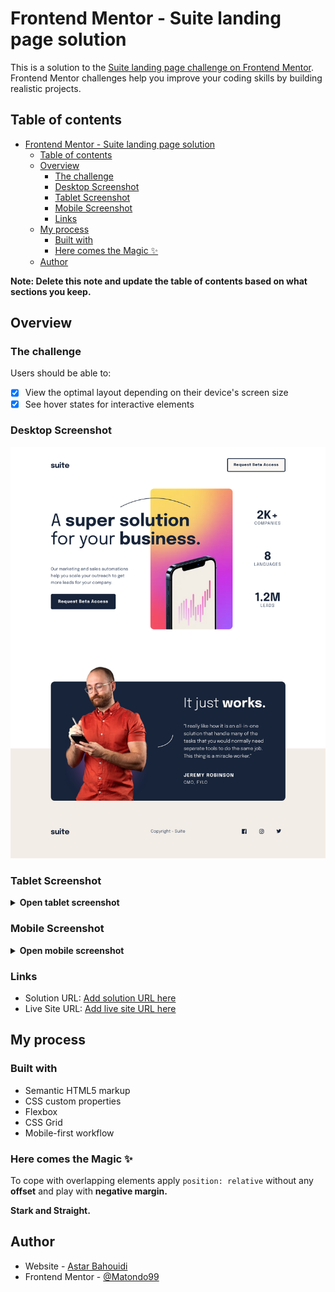 # Frontend Mentor - Suite landing page solution

This is a solution to the [Suite landing page challenge on Frontend Mentor](https://www.frontendmentor.io/challenges/suite-landing-page-tj_eaU-Ra). Frontend Mentor challenges help you improve your coding skills by building realistic projects.

## Table of contents

- [Frontend Mentor - Suite landing page solution](#frontend-mentor---suite-landing-page-solution)
  - [Table of contents](#table-of-contents)
  - [Overview](#overview)
    - [The challenge](#the-challenge)
    - [Desktop Screenshot](#desktop-screenshot)
    - [Tablet Screenshot](#tablet-screenshot)
    - [Mobile Screenshot](#mobile-screenshot)
    - [Links](#links)
  - [My process](#my-process)
    - [Built with](#built-with)
    - [Here comes the Magic ✨](#here-comes-the-magic-)
  - [Author](#author)

**Note: Delete this note and update the table of contents based on what sections you keep.**

## Overview

### The challenge

Users should be able to:

- [x] View the optimal layout depending on their device's screen size
- [x] See hover states for interactive elements

### Desktop Screenshot

![Desktop Screenshot](./screenshots/screenshot-desktop.png)

### Tablet Screenshot

<details>
  <summary><b>Open tablet screenshot</b></summary>
  <img src="./screenshots/screenshot-tablet.png" alt="Tablet Screenshot">
</details>

### Mobile Screenshot

<details>
  <summary><b>Open mobile screenshot</b></summary>
  <img src="screenshots/screenshot-mobile.png" alt="Mobile Screenshot">
</details>

### Links

- Solution URL: [Add solution URL here](https://your-solution-url.com)
- Live Site URL: [Add live site URL here](https://your-live-site-url.com)

## My process

### Built with

- Semantic HTML5 markup
- CSS custom properties
- Flexbox
- CSS Grid
- Mobile-first workflow

### Here comes the Magic ✨

To cope with overlapping elements apply `position: relative` without any **offset** and play with **negative margin.**

**Stark and Straight.**

## Author

- Website - [Astar Bahouidi](https://www.your-site.com)
- Frontend Mentor - [@Matondo99](https://www.frontendmentor.io/profile/Matondo99)
